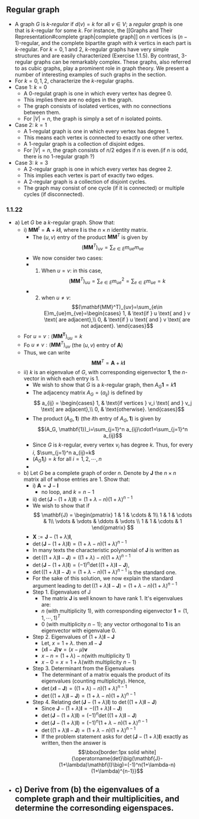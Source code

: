 ## Regular graph
- A graph $G$ is *k-regular* if $d(v)=k$ for all $v\in V$; a *regular graph* is one that is $k$-regular for some $k$. For instance, the [[Graphs and Their Representation#complete graph|complete graph]] on $n$ vertices is $(n-1)$-regular, and the complete bipartite graph with $k$ vertics in each part is $k$-regular. For $k=0, 1$ and 2, $k$-regular graphs have very simple structures and are easily characterized (Exercise 1.1.5). By contrast, 3-regular graphs can be remarkably complex. These graphs, also referred to as $\text{cubic}$ graphs, play a prominent role in graph theory. We present a number of interesting examples of such graphs in the section.
- For $k=0, 1, 2$, characterize the $k$-regular graphs.
- Case 1: $k=0$
  - A 0-regulat graph is one in which every vertex has degree 0.
  - This implies there are no edges in the graph.
  - The graph consists of isolated vertices, with no connections between them.
  - For $|V|=n$, the graph is simply a set of $n$ isolated points.
- Case 2: $k=1$
  - A 1-regulat graph is one in which every vertex has degree 1.
  - This means each vertex is connected to exactly one other vertex.
  - A 1-regular graph is a collection of disjoint edges.
  - For $|V|=n$, the graph consists of $n/2$ edges if $n$ is even.(if $n$ is odd, there is no 1-regular graph ?)
- Case 3: $k=3$
  - A 2-regular graph is one in which every vertex has degree 2.
  - This implies each vertex is part of exactly two edges.
  - A 2-regular graph is a collection of disjoint cycles.
  - The graph may consist of one cycle (if it is connected) or multiple cycles (if disconnected).
### 1.1.22
- a) Let $G$ be a $k$-regular graph. Show that:
  - i) $\mathbf{MM}^t=\mathbf{A}+k\mathbf{I}$, where $\mathbf{I}$ is the $n\times n$ identity matrix.
    - The $(u, v)$ entry of the product $\mathbf{MM}^T$ is given by $$(\mathbf{MM}^T)_{uv}=\sum_{e\in E}m_{ue}m_{ve}$$
    - We now consider two cases:
    - 1. When $u=v$: in this case, $$(\mathbf{MM}^T)_{uu}=\sum_{e\in E}m_{ue}^2=\sum_{e\in E}m_{ue}=k$$
    - 2. when $u\neq v$: $$(\mathbf{MM}^T)_{uv}=\sum_{e\in E}m_{ue}m_{ve}=\begin{cases}
   1, & \text{if } u \text{ and } v \text{ are adjacent},\\
   0, & \text{if } u \text{ and } v \text{ are not adjacent}.
   \end{cases}$$
   - For $u=v:(\mathbf{MM^T})_{uu}=k$
   - Fo $u\neq v:(\mathbf{MM}^T)_{uv}$ (the $(u,v)$ entry of $\mathbf{A}$)
   - Thus, we can write $$\mathbf{MM}^T=\mathbf{A}+k\mathbf{I}\tag*{$\Box$}$$
   - ii) $k$ is an eigenvalue of $G$, with corresponding eigenvector $\mathbf{1}$, the $n$-vector in which each entry is 1.
     - We wish to show that $G$ is a $k$-regular graph, then $A_G\mathbf{1}=k\mathbf{1}$
     - The adjacency matrix $A_G=(a_{ij})$ is defined by $$
   a_{ij} = \begin{cases}
   1, & \text{if vertices } v_i \text{ and } v_j \text{ are adjacent},\\
   0, & \text{otherwise}.
   \end{cases}$$
     - The product $(A_G, \mathbf{1})$ (the $i$th entry of $A_G, \mathbf{1}$) is given by $$(A_G, \mathbf{1})_i=\sum_{j=1}^n a_{ij}\cdot1=\sum_{j=1}^n a_{ij}$$
     - Since $G$ is $k$-regular, every vertex $v_i$ has degree $k$. Thus, for every $i$, $\sum_{j=1}^n a_{ij}=k$
     - $(A_G\mathbf{1}_i)=k$  for all $i=1,2,\cdots,n$
     - 
  - b) Let $G$ be a complete graph of order $n$. Denote by $\mathbf{J}$ the $n\times n$ matrix all of whose entries are 1. Show that:
    - i) $\mathbf{A}=\mathbf{J}-\mathbf{I}$
      - no loop, and $k=n-1$
    - ii) $\operatorname{det}(\mathbf{J}-(1+\lambda)\mathbf{I})=(1+\lambda-n)(1+\lambda)^{n-1}$
    - We wish to show that if $$
\mathbf{J} = \begin{pmatrix} 1 & 1 & \cdots & 1\\ 1 & 1 & \cdots & 1\\ \vdots & \vdots & \ddots & \vdots \\ 1 & 1 & \cdots & 1 \end{pmatrix}
$$
    - $\mathbf{X}:=\mathbf{J}-(1+\lambda)\mathbf{I}$,
    - $\operatorname{det}\left(\mathbf{J}-(1+\lambda)\mathbf{I}\right)=(1+\lambda-n)(1+\lambda)^{n-1}$
    - In many texts the characteristic polynomial of $\mathbf{J}$ is written as
    - $\operatorname{det}\big((1+\lambda)\mathbf{I}-\mathbf{J}\big)=\big((1+\lambda)-n\big)(1+\lambda)^{n-1}$
    - $\operatorname{det}\big(\mathbf{J}-(1+\lambda)\mathbf{I}\big)=(-1)^n\operatorname{det}\big((1+\lambda)\mathbf{I}-\mathbf{J}\big)$,
    - $\operatorname{det}\big((1+\lambda)\mathbf{I}-\mathbf{J}\big)=(1+\lambda-n)(1+\lambda)^{n-1}$ is the standard one.
    - For the sake of this solution, we now explain the standard argument leading to $\operatorname{det}\big((1+\lambda)\mathbf{I}-\mathbf{J}\big)=(1+\lambda-n)(1+\lambda)^{n-1}$
    - Step 1. Eigenvalues of J
      - The matrix $\mathbf{J}$ is well known to have rank 1. It's eigenvalues are:
      - $n$ (with multiplicity 1), with corresponding eigenvector $\mathbf{1}=(1,1,\cdots,1)^T$
      - 0 (with multiplicity $n-1$); any vector orthogonal to $\mathbf{1}$ is an eigenvector with eigenvalue 0.
    - Step 2. Eigenvalues of $(1+\lambda)\mathbf{I}-\mathbf{J}$
      - Let, $x=1+\lambda$. then $x\mathbf{I}-\mathbf{J}$
      - $(x\mathbf{I}-\mathbf{J})\mathbf{v}=(x-\mu)\mathbf{v}$
      - $x-n=(1+\lambda)-n$(with multiplicity 1)
      - $x-0=x=1+\lambda$(with multiplicity $n-1$)
    - Step 3. Determinant from the Eigenvalues
      - The determinant of a matrix equals the product of its eigenvalues (counting multiplicity). Hence,
      - $\operatorname{det}\big(x\mathbf{I}-\mathbf{J}\big)=\big((1+\lambda)-n\big)(1+\lambda)^{n-1}$
      - $\operatorname{det}\big((1+\lambda)\mathbf{I}-\mathbf{J}\big)=(1+\lambda-n)(1+\lambda)^{n-1}$
    - Step 4. Relating $\operatorname{det}\big(\mathbf{J}-(1+\lambda)\mathbf{I}\big)$ to $\operatorname{det}\big((1+\lambda)\mathbf{I}-\mathbf{J}\big)$
      - Since $\mathbf{J}-(1+\lambda)\mathbf{I}=-\big((1+\lambda)\mathbf{I}-\mathbf{J}\big)$
      - $\operatorname{det}\big(\mathbf{J}-(1+\lambda)\mathbf{I}\big)=(-1)^n\operatorname{det}\big((1+\lambda)\mathbf{I}-\mathbf{J}\big)$
      - $\operatorname{det}\big(\mathbf{J}-(1+\lambda)\mathbf{I}\big)=(-1)^n(1+\lambda-n)(1+\lambda)^{n-1}$
      - $\operatorname{det}\big((1+\lambda)\mathbf{I}-\mathbf{J}\big)=(1+\lambda-n)(1+\lambda)^{n-1}$
      - If the problem statement asks for $\operatorname{det}\big(\mathbf{J}-(1+\lambda)\mathbf{I}\big)$ exactly as written, then the answer is $$\bbox[border:1px solid white]{\operatorname{det}\big(\mathbf{J}-(1+\lambda)\mathbf{I}\big)=(-1)^n(1+\lambda-n)(1+\lambda)^{n-1}}$$
- c) Derive from (b) the eigenvalues of a complete graph and their multiplicities, and determine the corresonding eigenspaces.
  - 